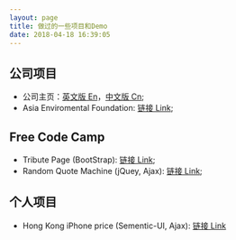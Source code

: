 ```yaml
---
layout: page
title: 做过的一些项目和Demo
date: 2018-04-18 16:39:05
---
```


## 公司项目

- 公司主页：[英文版 En](https://www.charltonslaw.com/)，[中文版 Cn](https://www.charltonslaw.com.cn/);
- Asia Enviromental Foundation: [链接 Link](https://www.asiaenvironmentalfoundation.com/);

## Free Code Camp

- Tribute Page (BootStrap): [链接 Link](../projects/index/tribute-page/);
- Random Quote Machine (jQuey, Ajax): [链接 Link](../projects/index/random-quote-machine/);


## 个人项目

- Hong Kong iPhone price (Sementic-UI, Ajax): [链接 Link](http://www.hkiphone.com)